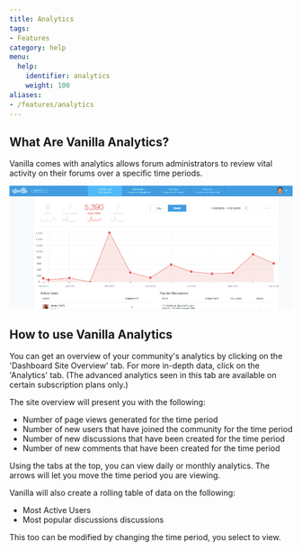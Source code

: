 ```yaml
---
title: Analytics
tags:
- Features
category: help
menu:
  help:
    identifier: analytics
    weight: 100
aliases:
- /features/analytics
---
```

## What Are Vanilla Analytics?

Vanilla comes with analytics allows forum administrators to review vital activity on their forums over a specific time periods.

![Example of dashboard page](/img/help/analytics/analytics-overview.png)

## How to use Vanilla Analytics

You can get an overview of your community's analytics by clicking on the 'Dashboard Site Overview' tab.  For more in-depth data, click on the 'Analytics' tab. (The advanced analytics seen in this tab are available on certain subscription plans only.) 

The site overview will present you with the following:

* Number of page views generated for the time period
* Number of new users that have joined the community for the time period
* Number of new discussions that have been created for the time period
* Number of new comments that have been created for the time period

Using the tabs at the top, you can view daily or monthly analytics. The arrows will let you move the time period you are viewing. 

Vanilla will also create a rolling table of data on the following:

* Most Active Users
* Most popular discussions discussions

This too can be modified by changing the time period, you select to view.
